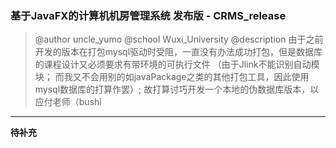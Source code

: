 ### 基于JavaFX的计算机机房管理系统 发布版 - CRMS_release
> @author uncle_yumo
> @school Wuxi_University
> @description
> 由于之前开发的版本在打包mysql驱动时受阻，一直没有办法成功打包，但是数据库的课程设计又必须要求有带环境的可执行文件
> （由于Jlink不能识别自动模块； 而我又不会用别的如javaPackage之类的其他打包工具，因此使用mysql数据库的打算作罢）;
> 故打算讨巧开发一个本地的伪数据库版本，以应付老师（bushi
>
---
**待补充**
